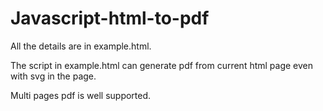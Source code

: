 # Javascript-html-to-pdf

All the details are in example.html.

The script in example.html can generate pdf from current html page even with svg in the page.

Multi pages pdf is well supported.
